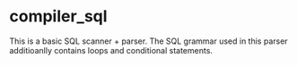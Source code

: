 # compiler_sql
This is a basic SQL scanner + parser. The SQL grammar used in this parser additioanlly contains loops and conditional statements.
